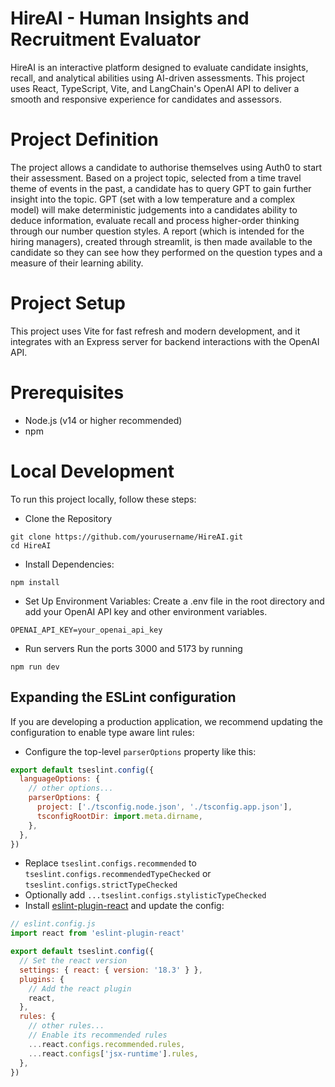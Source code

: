 # HireAI - Human Insights and Recruitment Evaluator

HireAI is an interactive platform designed to evaluate candidate insights, recall, and analytical abilities using AI-driven assessments. This project uses React, TypeScript, Vite, and LangChain's OpenAI API to deliver a smooth and responsive experience for candidates and assessors.

# Project Definition

The project allows a candidate to authorise themselves using Auth0 to start their assessment. Based on a project topic, selected from a time travel theme of events in the past, a candidate has to query GPT to gain further insight into the topic. GPT (set with a low temperature and a complex model) will make deterministic judgements into a candidates ability to deduce information, evaluate recall and process higher-order thinking through our number question styles. A report (which is intended for the hiring managers), created through streamlit, is then made available to the candidate so they can see how they performed on the question types and a measure of their learning ability.

# Project Setup
This project uses Vite for fast refresh and modern development, and it integrates with an Express server for backend interactions with the OpenAI API.

# Prerequisites
- Node.js (v14 or higher recommended)
- npm

# Local Development

To run this project locally, follow these steps:

- Clone the Repository

```
git clone https://github.com/yourusername/HireAI.git
cd HireAI
```

- Install Dependencies:
```
npm install
```

- Set Up Environment Variables:
Create a .env file in the root directory and add your OpenAI API key and other environment variables.
```
OPENAI_API_KEY=your_openai_api_key
```

- Run servers
Run the ports 3000 and 5173 by running
```
npm run dev
```


## Expanding the ESLint configuration

If you are developing a production application, we recommend updating the configuration to enable type aware lint rules:

- Configure the top-level `parserOptions` property like this:

```js
export default tseslint.config({
  languageOptions: {
    // other options...
    parserOptions: {
      project: ['./tsconfig.node.json', './tsconfig.app.json'],
      tsconfigRootDir: import.meta.dirname,
    },
  },
})
```

- Replace `tseslint.configs.recommended` to `tseslint.configs.recommendedTypeChecked` or `tseslint.configs.strictTypeChecked`
- Optionally add `...tseslint.configs.stylisticTypeChecked`
- Install [eslint-plugin-react](https://github.com/jsx-eslint/eslint-plugin-react) and update the config:

```js
// eslint.config.js
import react from 'eslint-plugin-react'

export default tseslint.config({
  // Set the react version
  settings: { react: { version: '18.3' } },
  plugins: {
    // Add the react plugin
    react,
  },
  rules: {
    // other rules...
    // Enable its recommended rules
    ...react.configs.recommended.rules,
    ...react.configs['jsx-runtime'].rules,
  },
})
```

